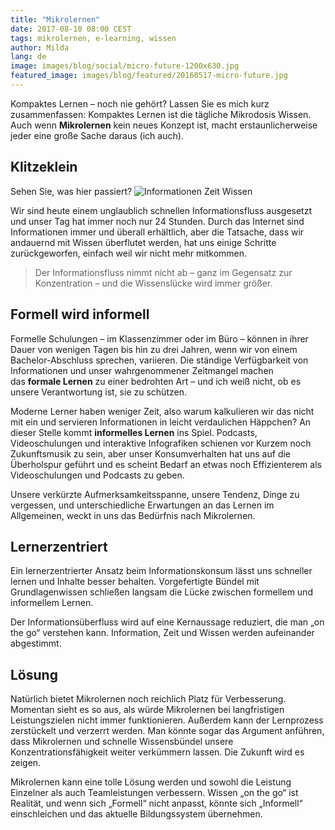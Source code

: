 ```yaml
---
title: "Mikrolernen"
date: 2017-08-10 08:00 CEST
tags: mikrolernen, e-learning, wissen
author: Milda
lang: de
image: images/blog/social/micro-future-1200x630.jpg
featured_image: images/blog/featured/20160517-micro-future.jpg
---
```


Kompaktes Lernen – noch nie gehört? Lassen Sie es mich kurz zusammenfassen: Kompaktes Lernen ist die tägliche Mikrodosis Wissen. Auch wenn **Mikrolernen** kein neues Konzept ist, macht erstaunlicherweise jeder eine große Sache daraus (ich auch).

## Klitzeklein

Sehen Sie, was hier passiert?
![Informationen Zeit Wissen](/images/blog/en/clocks.gif)

Wir sind heute einem unglaublich schnellen Informationsfluss ausgesetzt und unser Tag hat immer noch nur 24 Stunden. Durch das Internet sind Informationen immer und überall erhältlich, aber die Tatsache, dass wir andauernd mit Wissen überflutet werden, hat uns einige Schritte zurückgeworfen, einfach weil wir nicht mehr mitkommen.

> Der Informationsfluss nimmt nicht ab – ganz im Gegensatz zur Konzentration – und die Wissenslücke wird immer größer.

## Formell wird informell

Formelle Schulungen – im Klassenzimmer oder im Büro – können in ihrer Dauer von wenigen Tagen bis hin zu drei Jahren, wenn wir von einem Bachelor-Abschluss sprechen, variieren. Die ständige Verfügbarkeit von Informationen und unser wahrgenommener Zeitmangel machen das **formale Lernen** zu einer bedrohten Art – und ich weiß nicht, ob es unsere Verantwortung ist, sie zu schützen.

Moderne Lerner haben weniger Zeit, also warum kalkulieren wir das nicht mit ein und servieren Informationen in leicht verdaulichen Häppchen? An dieser Stelle kommt **informelles Lernen** ins Spiel. Podcasts, Videoschulungen und interaktive Infografiken schienen vor Kurzem noch Zukunftsmusik zu sein, aber unser Konsumverhalten hat uns auf die Überholspur geführt und es scheint Bedarf an etwas noch Effizienterem als Videoschulungen und Podcasts zu geben.

Unsere verkürzte Aufmerksamkeitsspanne, unsere Tendenz, Dinge zu vergessen, und unterschiedliche Erwartungen an das Lernen im Allgemeinen, weckt in uns das Bedürfnis nach Mikrolernen.

## Lernerzentriert

Ein lernerzentrierter Ansatz beim Informationskonsum lässt uns schneller lernen und Inhalte besser behalten. Vorgefertigte Bündel mit Grundlagenwissen schließen langsam die Lücke zwischen formellem und informellem Lernen.

Der Informationsüberfluss wird auf eine Kernaussage reduziert, die man „on the go“ verstehen kann. Information, Zeit und Wissen werden aufeinander abgestimmt.

## Lösung

Natürlich bietet Mikrolernen noch reichlich Platz für Verbesserung. Momentan sieht es so aus, als würde Mikrolernen bei langfristigen Leistungszielen nicht immer funktionieren. Außerdem kann der Lernprozess zerstückelt und verzerrt werden. Man könnte sogar das Argument anführen, dass Mikrolernen und schnelle Wissensbündel unsere Konzentrationsfähigkeit weiter verkümmern lassen. Die Zukunft wird es zeigen.

Mikrolernen kann eine tolle Lösung werden und sowohl die Leistung Einzelner als auch Teamleistungen verbessern. Wissen „on the go“ ist Realität, und wenn sich „Formell“ nicht anpasst, könnte sich „Informell“ einschleichen und das aktuelle Bildungssystem übernehmen.
